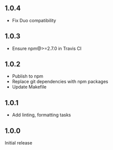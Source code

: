 ## 1.0.4

- Fix Duo compatibility

## 1.0.3

- Ensure npm@>=2.7.0 in Travis CI

## 1.0.2

- Publish to npm
- Replace git dependencies with npm packages
- Update Makefile

## 1.0.1

- Add linting, formatting tasks

## 1.0.0

Initial release
